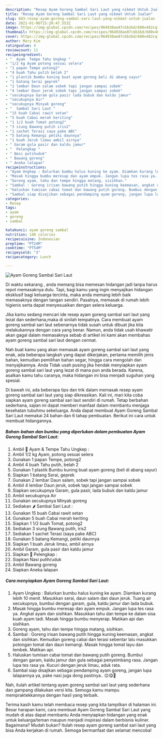 ```yaml
---
description: "Resep Ayam Goreng Sambal Sari Laut yang nikmat Untuk Jualan"
title: "Resep Ayam Goreng Sambal Sari Laut yang nikmat Untuk Jualan"
slug: 683-resep-ayam-goreng-sambal-sari-laut-yang-nikmat-untuk-jualan
date: 2021-01-06T15:20:47.553Z
image: https://img-global.cpcdn.com/recipes/964938ae87cbb1bd/680x482cq70/ayam-goreng-sambal-sari-laut-foto-resep-utama.jpg
thumbnail: https://img-global.cpcdn.com/recipes/964938ae87cbb1bd/680x482cq70/ayam-goreng-sambal-sari-laut-foto-resep-utama.jpg
cover: https://img-global.cpcdn.com/recipes/964938ae87cbb1bd/680x482cq70/ayam-goreng-sambal-sari-laut-foto-resep-utama.jpg
author: Mary Kim
ratingvalue: 4
reviewcount: 11
recipeingredient:
- "  Ayam  Tempe Tahu Ungkep "
- "1/2 kg Ayam potong sesuai selera"
- "1 papan Tempe potong2"
- "4 buah Tahu putih belah 2"
- "1 plastik Bumbu kuning buat ayam goreng beli di abang sayur"
- "1 batang Serai geprek"
- "2 lembar Daun salam sobek tapi jangan sampai sobek"
- "4 lembar Daun jeruk sobek tapi jangan sampai sobek"
- "secukupnya Garam gula pasir lada bubuk dan kaldu jamur"
- "secukupnya Air"
- "secukupnya Minyak goreng"
- "  Sambal Sari Laut "
- "15 buah Cabai rawit setan"
- "5 buah Cabai merah keriting"
- "1 1/2 buah Tomat potong2"
- "3 siung Bawang putih iris2"
- "1 sachet Terasi saya pake ABC"
- "5 batang Kemangi petiki daunnya"
- "1 buah Jeruk limau ambil airnya"
- " Garam gula pasir dan kaldu jamur"
- "  Pelengkap "
- " Nasi putihuduk"
- " Bawang goreng"
- " Aneka lalapan"
recipeinstructions:
- "Ayam Ungkep : Balurkan bumbu halus kuning ke ayam. Diamkan kurang lebih 10 menit. Masukkan serai, daun salam dan daun jeruk. Tuang air secukupnya, bumbui dengan garam, gula, kaldu jamur dan lada bubuk."
- "Masak hingga bumbu meresap dan ayam empuk. Jangan lupa tes rasa ya. Angkat ayam dan sisihkan. Masukkan tahu dan tempe ke dalam sisa kuah ayam tadi. Masak hingga bumbu menyerap. Matikan api dan sisihkan."
- "Goreng ayam, tahu dan tempe hingga matang, sisihkan."
- "Sambal : Goreng irisan bawang putih hingga kuning keemasan, angkat dan sisihkan. Kemudian goreng cabai dan terasi sebentar lalu masukkan potongan tomat dan daun kemangi. Masak hingga tomat layu dan lembek. Matikan api."
- "Haluskan tumisan cabai tomat dan bawang putih goreng. Bumbui dengan garam, kaldu jamur dan gula sebagai penyeimbang rasa. Jangan lupa tes rasa ya. Kucuri dengan jeruk limau, aduk rata."
- "Sambal siap disajikan sebagai pendamping ayam goreng, jangan lupa lalapannya ya, pake nasi juga dong pastinya.. 😉😋🤭"
categories:
- Resep
tags:
- ayam
- goreng
- sambal

katakunci: ayam goreng sambal 
nutrition: 148 calories
recipecuisine: Indonesian
preptime: "PT24M"
cooktime: "PT54M"
recipeyield: "3"
recipecategory: Lunch

---
```



![Ayam Goreng Sambal Sari Laut](https://img-global.cpcdn.com/recipes/964938ae87cbb1bd/680x482cq70/ayam-goreng-sambal-sari-laut-foto-resep-utama.jpg)

Di waktu  sekarang , anda memang bisa memesan hidangan jadi tanpa harus repot memasaknya dulu. Tapi, bagi kamu yang ingin menyajikan hidangan eksklusif bagi keluarga tercinta, maka anda memang lebih baik memasaknya dengan tangan sendiri. Pasalnya, memasak di rumah lebih higienis serta dapat menyesuaikan dengan selera keluarga.

Jika kamu sedang mencari ide resep ayam goreng sambal sari laut yang lezat dan sederhana,maka di sinilah tempatnya. Cara membuat ayam goreng sambal sari laut  sebenarnya tidak susah untuk dibuat jika kita melakukannya dengan cara yang benar. Namun, anda tidak usah khawatir akan gagal dalam memasaknya 
sebab di artikel ini kami akan membahas ayam goreng sambal sari laut dengan cermat.  



Nah buat kamu yang akan memasak ayam goreng sambal sari laut yang enak, ada beberapa langkah yang dapat dikerjakan, pertama memilih jenis bahan, kemudian pemilihan bahan segar, hingga cara mengolah dan menyajikannya. Anda Tidak usah pusing jika hendak menyiapkan ayam goreng sambal sari laut yang lezat di mana pun anda berada. Karena, asalkan kamu  tahu caranya, maka hidangan ini bisa menjadi suguhan yang spesial.

Di bawah ini, ada beberapa tips dan trik dalam memasak resep ayam goreng sambal sari laut yang siap dikreasikan. Kali ini, mari kita coba siapkan ayam goreng sambal sari laut sendiri di rumah. Tetap berbahan sederhana, sajian ini dapat memberi manfaat dalam membantu menjaga kesehatan tubuhmu sekeluarga. Anda dapat membuat Ayam Goreng Sambal Sari Laut memakai 24 bahan dan 6 tahap pembuatan. Berikut ini cara untuk membuat hidangannya.

<!--inarticleads1-->

##### Bahan-bahan dan bumbu yang diperlukan dalam pembuatan Ayam Goreng Sambal Sari Laut:

1. Ambil  🍗 Ayam &amp; Tempe Tahu Ungkep :
1. Ambil 1/2 kg Ayam, potong sesuai selera
1. Gunakan 1 papan Tempe, potong2
1. Ambil 4 buah Tahu putih, belah 2
1. Gunakan 1 plastik Bumbu kuning buat ayam goreng (beli di abang sayur)
1. Siapkan 1 batang Serai, geprek
1. Gunakan 2 lembar Daun salam, sobek tapi jangan sampai sobek
1. Ambil 4 lembar Daun jeruk, sobek tapi jangan sampai sobek
1. Siapkan secukupnya Garam, gula pasir, lada bubuk dan kaldu jamur
1. Ambil secukupnya Air
1. Gunakan secukupnya Minyak goreng
1. Sediakan  🌶 Sambal Sari Laut :
1. Gunakan 15 buah Cabai rawit setan
1. Gunakan 5 buah Cabai merah keriting
1. Siapkan 1 1/2 buah Tomat, potong2
1. Sediakan 3 siung Bawang putih, iris2
1. Sediakan 1 sachet Terasi (saya pake ABC)
1. Gunakan 5 batang Kemangi, petiki daunnya
1. Siapkan 1 buah Jeruk limau, ambil airnya
1. Ambil  Garam, gula pasir dan kaldu jamur
1. Siapkan  🥒 Pelengkap :
1. Siapkan  Nasi putih/uduk
1. Ambil  Bawang goreng
1. Siapkan  Aneka lalapan




<!--inarticleads2-->

##### Cara menyiapkan Ayam Goreng Sambal Sari Laut:

1. Ayam Ungkep : Balurkan bumbu halus kuning ke ayam. Diamkan kurang lebih 10 menit. Masukkan serai, daun salam dan daun jeruk. Tuang air secukupnya, bumbui dengan garam, gula, kaldu jamur dan lada bubuk.
1. Masak hingga bumbu meresap dan ayam empuk. Jangan lupa tes rasa ya. Angkat ayam dan sisihkan. Masukkan tahu dan tempe ke dalam sisa kuah ayam tadi. Masak hingga bumbu menyerap. Matikan api dan sisihkan.
1. Goreng ayam, tahu dan tempe hingga matang, sisihkan.
1. Sambal : Goreng irisan bawang putih hingga kuning keemasan, angkat dan sisihkan. Kemudian goreng cabai dan terasi sebentar lalu masukkan potongan tomat dan daun kemangi. Masak hingga tomat layu dan lembek. Matikan api.
1. Haluskan tumisan cabai tomat dan bawang putih goreng. Bumbui dengan garam, kaldu jamur dan gula sebagai penyeimbang rasa. Jangan lupa tes rasa ya. Kucuri dengan jeruk limau, aduk rata.
1. Sambal siap disajikan sebagai pendamping ayam goreng, jangan lupa lalapannya ya, pake nasi juga dong pastinya.. 😉😋🤭




Nah, itulah artikel tentang  ayam goreng sambal sari laut  yang sederhana dan gampang dilakukan versi kita. Semoga kamu mampu mempraktekkannya dengan hasil yang terbaik. 

Terima kasih kamu telah membaca resep yang kita tampilkan di halaman ini. Besar harapan kami, cara membuat  Ayam Goreng Sambal Sari Laut yang mudah di atas dapat membantu Anda menyiapkan hidangan yang enak untuk keluarga/teman maupun menjadi inspirasi dalam berbisnis kuliner. Bagaimana? Mudah bukan? Itulah resep ayam goreng sambal sari laut yang bisa Anda kerjakan di rumah. Semoga bermanfaat dan selamat mencoba!

